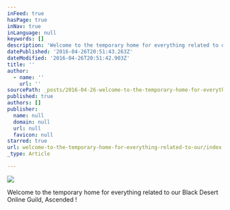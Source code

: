 ```yaml
---
inFeed: true
hasPage: true
inNav: true
inLanguage: null
keywords: []
description: 'Welcome to the temporary home for everything related to our Black Desert Online Guild, Ascended !'
datePublished: '2016-04-26T20:51:43.263Z'
dateModified: '2016-04-26T20:51:42.903Z'
title: ''
author:
  - name: ''
    url: ''
sourcePath: _posts/2016-04-26-welcome-to-the-temporary-home-for-everything-related-to-our.md
published: true
authors: []
publisher:
  name: null
  domain: null
  url: null
  favicon: null
starred: true
url: welcome-to-the-temporary-home-for-everything-related-to-our/index.html
_type: Article

---
```

![](https://the-grid-user-content.s3-us-west-2.amazonaws.com/0560022a-dd71-4bc7-a9ca-5e26fb4f5394.png)

Welcome to the temporary home for everything related to our Black Desert Online Guild, Ascended !